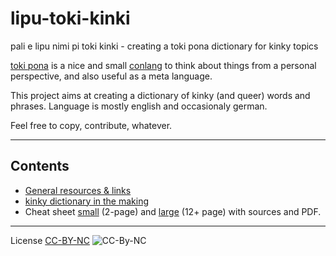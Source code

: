 # lipu-toki-kinki
pali e lipu nimi pi toki kinki - creating a toki pona dictionary for kinky topics

[toki pona](https://tokipona.org/) is a nice and small [conlang](https://en.wikipedia.org/wiki/Constructed_language) to think about things from a personal perspective, and also useful as a meta language.

This project aims at creating a dictionary of kinky (and queer) words and phrases. Language is mostly english and occasionaly german.

Feel free to copy, contribute, whatever.

---

## Contents

+ [General resources & links](resources.md)
+ [kinky dictionary in the making](toki-kinki.md)
+ Cheat sheet [small](Cheat%20Sheet%20large/README.md) (2-page) and [large](Cheat%20Sheet%20large/README.md) (12+ page) with sources and PDF.

---

License [CC-BY-NC](https://creativecommons.org/licenses/by-nc/4.0/)
![CC-By-NC](https://i.creativecommons.org/l/by-nc/4.0/88x31.png)

